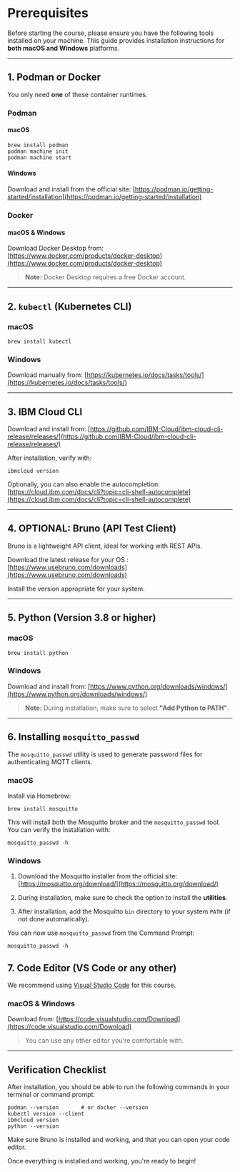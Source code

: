 # Prerequisites

Before starting the course, please ensure you have the following tools installed on your machine. This guide provides installation instructions for **both macOS and Windows** platforms.

---

## 1. Podman or Docker

You only need **one** of these container runtimes.

### Podman

#### macOS

```
brew install podman
podman machine init
podman machine start
```

#### Windows

Download and install from the official site: [https://podman.io/getting-started/installation](https://podman.io/getting-started/installation)

### Docker

#### macOS & Windows

Download Docker Desktop from: [https://www.docker.com/products/docker-desktop](https://www.docker.com/products/docker-desktop)

> **Note:** Docker Desktop requires a free Docker account.

---

## 2. `kubectl` (Kubernetes CLI)

### macOS

```
brew install kubectl
```

### Windows

Download manually from: [https://kubernetes.io/docs/tasks/tools/](https://kubernetes.io/docs/tasks/tools/)

---

## 3. IBM Cloud CLI

Download and install from: [https://github.com/IBM-Cloud/ibm-cloud-cli-release/releases/](https://github.com/IBM-Cloud/ibm-cloud-cli-release/releases/)

After installation, verify with:

```
ibmcloud version
```

Optionally, you can also enable the autocompletion:<br />
[https://cloud.ibm.com/docs/cli?topic=cli-shell-autocomplete](https://cloud.ibm.com/docs/cli?topic=cli-shell-autocomplete)

---

## 4. OPTIONAL: Bruno (API Test Client)

Bruno is a lightweight API client, ideal for working with REST APIs.

Download the latest release for your OS :  
[https://www.usebruno.com/downloads](https://www.usebruno.com/downloads)

Install the version appropriate for your system.

---

## 5. Python (Version 3.8 or higher)

### macOS

```
brew install python
```

### Windows

Download and install from: [https://www.python.org/downloads/windows/](https://www.python.org/downloads/windows/)

> **Note:** During installation, make sure to select **"Add Python to PATH"**.

---

## 6. Installing `mosquitto_passwd`

The `mosquitto_passwd` utility is used to generate password files for authenticating MQTT clients.

### macOS

Install via Homebrew:

```
brew install mosquitto
```

This will install both the Mosquitto broker and the `mosquitto_passwd` tool. You can verify the installation with:

```
mosquitto_passwd -h
```

### Windows

1. Download the Mosquitto installer from the official site:  
   [https://mosquitto.org/download/](https://mosquitto.org/download/)

2. During installation, make sure to check the option to install the **utilities**.

3. After installation, add the Mosquitto `bin` directory to your system `PATH` (if not done automatically).

You can now use `mosquitto_passwd` from the Command Prompt:

```
mosquitto_passwd -h
```

## 7. Code Editor (VS Code or any other)

We recommend using [Visual Studio Code](https://code.visualstudio.com/) for this course.

### macOS & Windows

Download from: [https://code.visualstudio.com/Download](https://code.visualstudio.com/Download)

> You can use any other editor you're comfortable with.

---

## Verification Checklist

After installation, you should be able to run the following commands in your terminal or command prompt:

```
podman --version       # or docker --version
kubectl version --client
ibmcloud version
python --version
```

Make sure Bruno is installed and working, and that you can open your code editor.

Once everything is installed and working, you're ready to begin!
